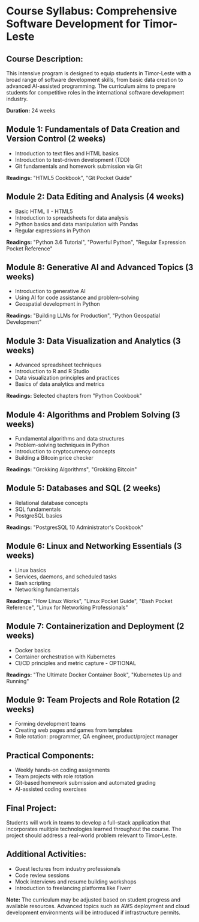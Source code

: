 # Course Syllabus: Comprehensive Software Development for Timor-Leste

## Course Description:
This intensive program is designed to equip students in Timor-Leste with a broad range of software development skills, from basic data creation to advanced AI-assisted programming. The curriculum aims to prepare students for competitive roles in the international software development industry.

**Duration:** 24 weeks

## Module 1: Fundamentals of Data Creation and Version Control (2 weeks)
- Introduction to text files and HTML basics
- Introduction to test-driven development (TDD)
- Git fundamentals and homework submission via Git

**Readings:** "HTML5 Cookbook", "Git Pocket Guide"

## Module 2: Data Editing and Analysis (4 weeks)
- Basic HTML II - HTML5
- Introduction to spreadsheets for data analysis
- Python basics and data manipulation with Pandas
- Regular expressions in Python

**Readings:** "Python 3.6 Tutorial", "Powerful Python", "Regular Expression Pocket Reference"

## Module 8: Generative AI and Advanced Topics (3 weeks)
- Introduction to generative AI
- Using AI for code assistance and problem-solving
- Geospatial development in Python

**Readings:** "Building LLMs for Production", "Python Geospatial Development"

## Module 3: Data Visualization and Analytics (3 weeks)
- Advanced spreadsheet techniques
- Introduction to R and R Studio
- Data visualization principles and practices
- Basics of data analytics and metrics

**Readings:** Selected chapters from "Python Cookbook"

## Module 4: Algorithms and Problem Solving (3 weeks)
- Fundamental algorithms and data structures
- Problem-solving techniques in Python
- Introduction to cryptocurrency concepts
- Building a Bitcoin price checker

**Readings:** "Grokking Algorithms", "Grokking Bitcoin"

## Module 5: Databases and SQL (2 weeks)
- Relational database concepts
- SQL fundamentals
- PostgreSQL basics

**Readings:** "PostgresSQL 10 Administrator's Cookbook"

## Module 6: Linux and Networking Essentials (3 weeks)
- Linux basics
- Services, daemons, and scheduled tasks
- Bash scripting
- Networking fundamentals

**Readings:** "How Linux Works", "Linux Pocket Guide", "Bash Pocket Reference", "Linux for Networking Professionals"

## Module 7: Containerization and Deployment (2 weeks) 
- Docker basics
- Container orchestration with Kubernetes
- CI/CD principles and metric capture - OPTIONAL

**Readings:** "The Ultimate Docker Container Book", "Kubernetes Up and Running"

## Module 9: Team Projects and Role Rotation (2 weeks)
- Forming development teams
- Creating web pages and games from templates
- Role rotation: programmer, QA engineer, product/project manager

## Practical Components:
- Weekly hands-on coding assignments
- Team projects with role rotation
- Git-based homework submission and automated grading
- AI-assisted coding exercises

## Final Project:
Students will work in teams to develop a full-stack application that incorporates multiple technologies learned throughout the course. The project should address a real-world problem relevant to Timor-Leste.

## Additional Activities:
- Guest lectures from industry professionals
- Code review sessions
- Mock interviews and resume building workshops
- Introduction to freelancing platforms like Fiverr

**Note:** The curriculum may be adjusted based on student progress and available resources. Advanced topics such as AWS deployment and cloud development environments will be introduced if infrastructure permits.